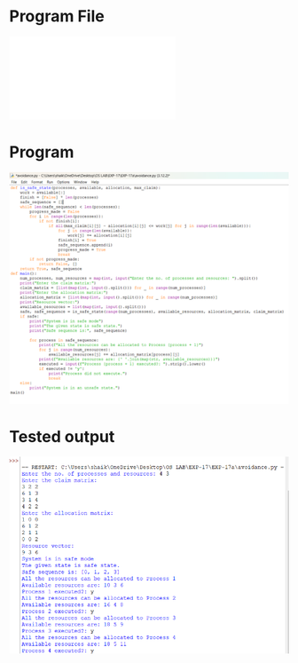 # Program File
![program_file](avoidance.py)

# Program
![program](avoidance_program.png)

# Tested output
![Tested_output](avoidance_output.png)
